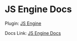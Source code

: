 # JS Engine Docs

Plugin: [JS Engine](https://github.com/mProjectsCode/obsidian-js-engine-plugin)

Docs Link: [JS Engine Docs](https://www.moritzjung.dev/obsidian-js-engine-plugin-docs/)